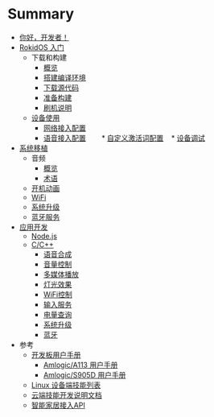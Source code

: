 # Summary

* [你好，开发者！](README.md)
* [RokidOS 入门](source/getting_started/overview.md)
    * 下载和构建
        * [概览](source/downloading_building/requirements.md)
        * [搭建编译环境](source/downloading_building/build_env.md)
        * [下载源代码](source/downloading_building/downloading_codes.md)
        * [准备构建](source/downloading_building/building.md)
        * [刷机说明](source/downloading_building/burn_image.md)
    * [设备使用](source/system_setting/overview.md)
        * [网络接入配置](source/system_setting/connect_to_internet.md)
        * [语音接入配置](source/system_setting/openvoice_access_config.md)
        * [自定义激活词配置](source/system_setting/custom_activation.md)
    * [设备调试](source/develop_debugging/debugging.md)
* [系统移植](porting/overview.md)
    * 音频
        * [概览](porting/audio/overview.md)
        * [术语](porting/audio/terminology.md)
    * [开机动画](porting/bootanim/bootanim.md)
    * [WiFi](porting/wifi/wifi.md)
    * [系统升级](porting/upgrade/upgrade.md)
    * [蓝牙服务](porting/bluetooth/bluetooth.md)
* [应用开发](development/overview.md)
    * [Node.js](development/tutorial-nodejs.md)
    * [C/C++](development/tutorial-cplusplus.md)
        * [语音合成](development/cplusplus/tts.md)
        * [音量控制](development/cplusplus/volume_ctrl.md)
        * [多媒体播放](development/cplusplus/mediaplayer.md)
        * [灯光效果](development/cplusplus/lumenflinger.md)
        * [WiFi控制](development/cplusplus/wpa_ctrl.md)
        * [输入服务](development/cplusplus/inputflinger.md)
        * [电量查询](development/cplusplus/power_ctrl.md)
        * [系统升级](development/cplusplus/upgrade.md)
        * [蓝牙](development/cplusplus/btflinger.md)
* 参考
    * [开发板用户手册](reference/dev_board/board_list.md)
        * [Amlogic/A113 用户手册](reference/dev_board/amlogic/usermanual_a113.md)
        * [Amlogic/S905D 用户手册](reference/dev_board/amlogic/usermanual_s905d.md)
    * [Linux 设备端技能列表](https://github.com/RokidSkills)
    * [云端技能开发说明文档](https://developer.rokid.com/docs/)
    * [智能家居接入API](https://rokid.github.io/rokid-homebase-docs/)

